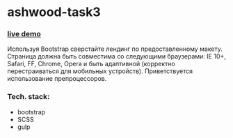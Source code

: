 # ashwood-task3
### [live demo](https://isszx.github.io/ashwood-task3/)
Используя Bootstrap сверстайте лендинг по предоставленному макету. Страница должна быть совместима со следующими браузерами: IE 10+, Safari, FF, Chrome, Opera и быть адаптивной (корректно перестраиваться для мобильных устройств). Приветствуется использование препроцессоров.

### Tech. stack:
- bootstrap
- SCSS
- gulp
